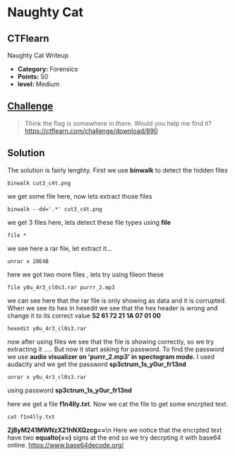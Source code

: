# Naughty Cat 
## CTFlearn
Naughty Cat Writeup

* **Category:** Forensics
* **Points:** 50
* **level:** Medium

## [Challenge](https://ctflearn.com/challenge/890)

> Think the flag is somewhere in there. Would you help me find it?\
> https://ctflearn.com/challenge/download/890

## Solution

The solution is fairly lenghty.
First we use **binwalk** to detect the hidden files 

```
binwalk cut3_c4t.png
```

we get some file here, now lets extract those files

```
binwalk --dd='.*' cut3_c4t.png
```

we get 3 files here, lets detect these file types using **file**

```
file *
```
we see here a rar file, let extract it...

```
unrar x 28E4B
```

here we got two more files , lets try using fileon these
```
file y0u_4r3_cl0s3.rar purrr_2.mp3
```

we can see here that the rar file is only showing as data and it is corrupted. When we see its hex in hexedit we see that the hex header is wrong 
and change it to its correct value **52 61 72 21 1A 07 01 00**
```
hexedit y0u_4r3_cl0s3.rar
```
now after using files we see that the file is showing correctly, so we try extracting it ..... But now it start asking for password.
To find the password we use **audio visualizer on 'purrr_2.mp3' in spectogram mode.** I used audacity and we get the password **sp3ctrum_1s_y0ur_fr13nd**

```
unrar x y0u_4r3_cl0s3.rar 
```
using password **sp3ctrum_1s_y0ur_fr13nd**

here we get a file **f1n4lly.txt**. Now we cat the file to get some encrpted text.
```
cat f1n4lly.txt
```
**ZjByM241MWNzX21hNXQzcg==**\n
Here we notice that the encrpted text have two **equalto(==)** signs at the end so we try decrpting it with base64 online.
https://www.base64decode.org/ 
